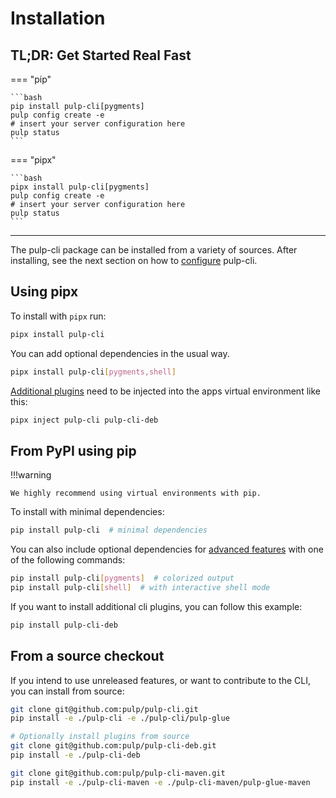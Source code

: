 # Installation

## TL;DR: Get Started Real Fast

=== "pip"

    ```bash
    pip install pulp-cli[pygments]
    pulp config create -e
    # insert your server configuration here
    pulp status
    ```

=== "pipx"

    ```bash
    pipx install pulp-cli[pygments]
    pulp config create -e
    # insert your server configuration here
    pulp status
    ```

---

The pulp-cli package can be installed from a variety of sources.
After installing, see the next section on how to [configure](configuration.md) pulp-cli.

## Using pipx

To install with `pipx` run:
```bash
pipx install pulp-cli
```

You can add optional dependencies in the usual way.
```bash
pipx install pulp-cli[pygments,shell]
```

[Additional plugins](index.md#cli-plugins) need to be injected into the apps virtual environment like this:
```bash
pipx inject pulp-cli pulp-cli-deb
```

## From PyPI using pip

!!!warning

    We highly recommend using virtual environments with pip.

To install with minimal dependencies:
```bash
pip install pulp-cli  # minimal dependencies
```

You can also include optional dependencies for [advanced features](advanced_features.md) with one of the following commands:
```bash
pip install pulp-cli[pygments]  # colorized output
pip install pulp-cli[shell]  # with interactive shell mode
```

If you want to install additional cli plugins, you can follow this example:
```bash
pip install pulp-cli-deb
```

## From a source checkout

If you intend to use unreleased features, or want to contribute to the CLI, you can install from source:
```bash
git clone git@github.com:pulp/pulp-cli.git
pip install -e ./pulp-cli -e ./pulp-cli/pulp-glue

# Optionally install plugins from source
git clone git@github.com:pulp/pulp-cli-deb.git
pip install -e ./pulp-cli-deb

git clone git@github.com:pulp/pulp-cli-maven.git
pip install -e ./pulp-cli-maven -e ./pulp-cli-maven/pulp-glue-maven
```
